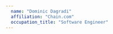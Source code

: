 ```yaml
---
  name: "Dominic Dagradi"
  affiliation: "Chain.com"
  occupation_title: "Software Engineer"
---
```


